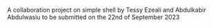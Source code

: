 A collaboration project on simple shell by Tessy Ezeali and Abdulkabir Abdulwasiu 
to be submitted on the 22nd of September 2023
